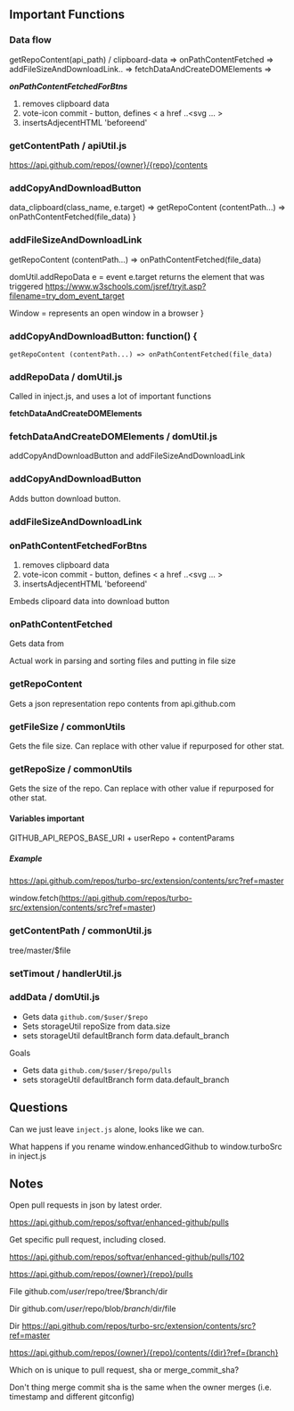 ## Important Functions

### Data flow

 getRepoContent(api_path) / clipboard-data => onPathContentFetched => addFileSizeAndDownloadLink.. =>  fetchDataAndCreateDOMElements =>

***onPathContentFetchedForBtns***

1. removes clipboard data
2. vote-icon commit - button, defines < a href ..<svg ... >
3. insertsAdjecentHTML 'beforeend'

### getContentPath / apiUtil.js

https://api.github.com/repos/{owner}/{repo}/contents


### addCopyAndDownloadButton

   data_clipboard(class_name, e.target) => getRepoContent (contentPath...) => onPathContentFetched(file_data)
}

### addFileSizeAndDownloadLink
   getRepoContent (contentPath...) => onPathContentFetched(file_data)

domUtil.addRepoData
   e = event
   e.target returns the element that was triggered
   https://www.w3schools.com/jsref/tryit.asp?filename=try_dom_event_target

   Window = represents an open window in a browser
}


### addCopyAndDownloadButton: function() {
    getRepoContent (contentPath...) => onPathContentFetched(file_data)

### addRepoData / domUtil.js

Called in inject.js, and uses a lot of important functions

**fetchDataAndCreateDOMElements**

### fetchDataAndCreateDOMElements / domUtil.js

addCopyAndDownloadButton and addFileSizeAndDownloadLink

### addCopyAndDownloadButton

Adds button download button.

### addFileSizeAndDownloadLink

### onPathContentFetchedForBtns

1. removes clipboard data
2. vote-icon commit - button, defines < a href ..<svg ... >
3. insertsAdjecentHTML 'beforeend'

Embeds clipoard data into download button

### onPathContentFetched

Gets data from

Actual work in parsing and sorting files and putting in file size

### getRepoContent

Gets a json representation repo contents from api.github.com

### getFileSize / commonUtils

Gets the file size. Can replace with other value if repurposed for other stat.

### getRepoSize / commonUtils

Gets the size of the repo. Can replace with other value if repurposed for other stat.

#### Variables important

GITHUB_API_REPOS_BASE_URI + userRepo + contentParams

##### Example
https://api.github.com/repos/turbo-src/extension/contents/src?ref=master

window.fetch(https://api.github.com/repos/turbo-src/extension/contents/src?ref=master)

### getContentPath / commonUtil.js
tree/master/$file



### setTimout / handlerUtil.js




### addData / domUtil.js

* Gets data `github.com/$user/$repo`
* Sets storageUtil repoSize from data.size
* sets storageUtil defaultBranch form data.default_branch

Goals
* Gets data `github.com/$user/$repo/pulls`
* sets storageUtil defaultBranch form data.default_branch


## Questions

Can we just leave `inject.js` alone, looks like we can.

What happens if you rename window.enhancedGithub to window.turboSrc in inject.js

## Notes

Open pull requests in json by latest order.

https://api.github.com/repos/softvar/enhanced-github/pulls

Get specific pull request, including closed.

https://api.github.com/repos/softvar/enhanced-github/pulls/102

https://api.github.com/repos/{owner}/{repo}/pulls

File
github.com/$user/$repo/tree/$branch/dir

Dir
github.com/$user/$repo/blob/$branch/$dir/file

Dir
https://api.github.com/repos/turbo-src/extension/contents/src?ref=master

https://api.github.com/repos/{owner}/{repo}/contents/{dir}?ref={branch}

Which on is unique to pull request, sha or merge_commit_sha?

Don't thing merge commit sha is the same when the owner merges (i.e. timestamp and different gitconfig)
